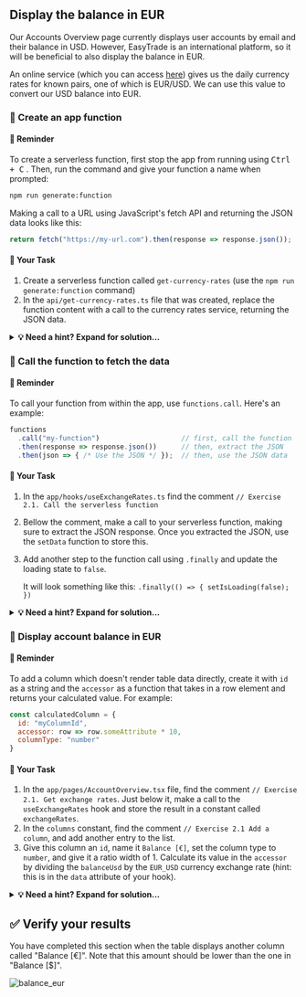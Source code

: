 ## Display the balance in EUR

Our Accounts Overview page currently displays user accounts by email and their balance in USD. However, EasyTrade is an international platform, so it will be beneficial to also display the balance in EUR.

An online service (which you can access [here](https://dt-url.net/currencyrates)) gives us the daily currency rates for known pairs, one of which is EUR/USD. We can use this value to convert our USD balance into EUR.

### 📌 Create an app function

#### 📖 Reminder

To create a serverless function, first stop the app from running using <kbd>Ctrl + C</kbd> . Then, run the command and give your function a name when prompted:

```bash
npm run generate:function
```

Making a call to a URL using JavaScript's fetch API and returning the JSON data looks like this:

```typescript
return fetch("https://my-url.com").then(response => response.json());
```

#### 📄 Your Task

1. Create a serverless function called `get-currency-rates` (use the `npm run generate:function` command)
2. In the `api/get-currency-rates.ts` file that was created, replace the function content with a call to the currency rates service, returning the JSON data.

<details>
  <summary>
    <strong>💡 Need a hint? Expand for solution...</strong>
  </summary>

```typescript
export default async function () {
  return fetch("https://dt-url.net/currencyrates").then(response => response.json());
}
```

</details>

### 📌 Call the function to fetch the data

#### 📖 Reminder

To call your function from within the app, use `functions.call`. Here's an example:

```typescript
functions
  .call("my-function")                    // first, call the function
  .then(response => response.json())      // then, extract the JSON
  .then(json => { /* Use the JSON */ });  // then, use the JSON data
```

#### 📄 Your Task

1. In the `app/hooks/useExchangeRates.ts` find the comment `// Exercise 2.1. Call the serverless function`
2. Bellow the comment, make a call to your serverless function, making sure to extract the JSON response. Once you extracted the JSON, use the `setData` function to store this.
3. Add another step to the function call using `.finally` and update the loading state to `false`.

    It will look something like this: `.finally(() => { setIsLoading(false); })`

<details>
  <summary>
    <strong>💡 Need a hint? Expand for solution...</strong>
  </summary>

```typescript
useEffect(() => {
  setIsLoading(true);

  // Exercise 2.1. Call the serverless function
  functions
    .call("get-currency-rates")
    .then(response => response.json())
    .then(json => setData(json))
    .finally(() => setIsLoading(false));

}, []);
```

</details>
  
### 📌 Display account balance in EUR

#### 📖 Reminder

To add a column which doesn't render table data directly, create it with `id` as a string and the `accessor` as a function that takes in a row element and returns your calculated value. For example:

```javascript
const calculatedColumn = {
  id: "myColumnId",
  accessor: row => row.someAttribute * 10,
  columnType: "number"
}
```

#### 📄 Your Task

1. In the `app/pages/AccountOverview.tsx` file, find the comment `// Exercise 2.1. Get exchange rates`. Just below it, make a call to the `useExchangeRates` hook and store the result in a constant called `exchangeRates`.
2. In the `columns` constant, find the comment `// Exercise 2.1 Add a column`, and add another entry to the list.
3. Give this column an `id`, name it `Balance [€]`, set the column type to `number`, and give it a ratio width of 1. Calculate its value in the `accessor` by dividing the `balanceUsd` by the `EUR_USD` currency exchange rate (hint: this is in the `data` attribute of your hook).

<details>
  <summary>
    <strong>💡 Need a hint? Expand for solution...</strong>
  </summary>

```typescript
// Exercise 2.1 Get exchange rates
const exchangeRates = useExchangeRates();

const columns: TableColumn[] = [
  {
    header: "Account",
    accessor: "account",
    ratioWidth: 3,
  },
  {
    header: "Balance [$]",
    accessor: "balanceUsd",
    columnType: "number",
    ratioWidth: 1,
  },
  // Exercise 2.1 Add a column
  {
    header: "Balance [€]",
    id: "balanceEur",
    columnType: "number",
    accessor: (row) => row.balanceUsd / exchangeRates.data.EUR_USD,
  },
];
```

</details>

## ✅ Verify your results

You have completed this section when the table displays another column called "Balance [€]". Note that this amount should be lower than the one in "Balance [$]".

![balance_eur](../../assets/images/21_balance_in_EUR.png)